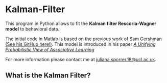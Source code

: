 # Kalman-Filter 

This program in Python allows to fit the **Kalman filter Rescorla-Wagner model** to behavioral data.

The initial code in Matlab is based on the previous work of Sam Gershman [(See his GitHub here!)](https://github.com/sjgershm/KF-learning). This model is introduced in his paper [*A Unifying Probabilistic View of Associative Learning*](https://journals.plos.org/ploscompbiol/article/file?id=10.1371/journal.pcbi.1004567&type=printable) 

For more information please contact me at <juliana.sporrer.18@ucl.ac.uk>.

## What is the Kalman Filter? 


